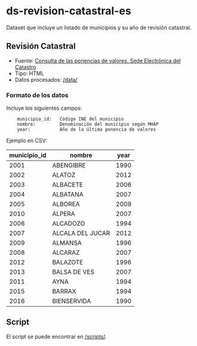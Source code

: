 # ds-revision-catastral-es

Dataset que incluye un listado de municipios y su año de revisión catastral.
 


## Revisión Catastral 


- Fuente: [Consulta de las ponencias de valores. Sede Electrónica del Catastro](http://www.catastro.meh.es/esp/ponencia_valores.asp)
- Tipo: HTML 
- Datos procesados: [/data/](data/)



### Formato de los datos


Incluye los siguientes campos:

        municipio_id:   Código INE del municipio
        nombre:         Denominación del municipio según MHAP
        year:           Año de la última ponencia de valores
       


Ejemplo en CSV:


| municipio_id | nombre           | year | 
|--------------|------------------|------| 
| 2001         | ABENGIBRE        | 1990 | 
| 2002         | ALATOZ           | 2012 | 
| 2003         | ALBACETE         | 2006 | 
| 2004         | ALBATANA         | 2007 | 
| 2005         | ALBOREA          | 2009 | 
| 2010         | ALPERA           | 2007 | 
| 2006         | ALCADOZO         | 1994 | 
| 2007         | ALCALA DEL JUCAR | 2012 | 
| 2009         | ALMANSA          | 1996 | 
| 2008         | ALCARAZ          | 2007 | 
| 2012         | BALAZOTE         | 1996 | 
| 2013         | BALSA DE VES     | 2007 | 
| 2011         | AYNA             | 1994 | 
| 2015         | BARRAX           | 1994 | 
| 2016         | BIENSERVIDA      | 1990 | 


## Script

El script se puede encontrar en [/scripts/](/scripts/).
